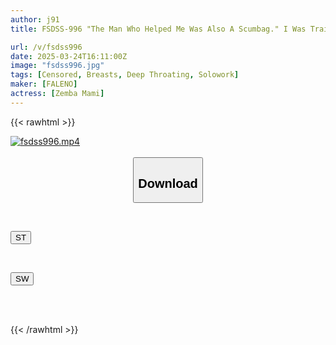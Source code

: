 ```yaml
---
author: j91
title: FSDSS-996 "The Man Who Helped Me Was Also A Scumbag." I Was Trained With A Dick Until I Became A Submissive Meat Masturbator. Mami Zenba

url: /v/fsdss996
date: 2025-03-24T16:11:00Z
image: "fsdss996.jpg"
tags: [Censored, Breasts, Deep Throating, Solowork]
maker: [FALENO]
actress: [Zemba Mami]
---
```



{{< rawhtml >}}

<div class="video" data-videoid="Yp4zeGOm1KhvvVe">
    <a href="javascript:;">
        <img src="/v/fsdss996/fsdss996.jpg" width="WIDTH" height="HEIGHT" alt="fsdss996.mp4" loading="lazy">
    </a>
</div>

<script type="text/javascript" src="https://j91.asia/asset/on-demand-st.js"></script>

<br>
  <link rel="stylesheet" href="https://j91.asia/asset/bs5.css">
  
  <center>
  <button class="btn btn-primary" type="button" data-bs-toggle="collapse" data-bs-target=".multi-collapse" aria-expanded="false" aria-controls="multiCollapseExample1 multiCollapseExample2"><h2>Download</h2></button></center>
</p>
<div class="row">
  <div class="col">
    <div class="collapse multi-collapse" id="multiCollapseExample1">
      <div class="card card-body">
	      	      <br>
<div class="buttons">  
<p><a href="/v/fsdss996/st.html" target="_blank"><button class="btn-hover color-3"><i class="fa fa-download"></i> ST</button></a></p></div>
    </div>
  </div>
</div>
  <div class="col">
    <div class="collapse multi-collapse" id="multiCollapseExample2">
      <div class="card card-body">
	      <br>
<div class="buttons">
<p><a href="/v/fsdss996/sw.html" target="_blank"><button class="btn-hover color-2"><i class="fa fa-download"></i> SW</button></a></p></div>
<br><br>
      </div>
    </div>
  </div>
</div>

{{< /rawhtml >}}